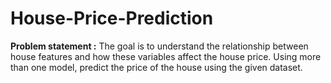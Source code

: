 # House-Price-Prediction
**Problem statement :** The goal is to understand the relationship between house features and how these variables affect the house price. Using more than one model, predict the price of the house using the given dataset.
